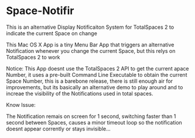 Space-Notifir
=============

This is an alternative Display Notificaiton System for TotalSpaces 2 to indicate the current Space on change

This Mac OS X App is a tiny Menu Bar App that triggers an alternative Notification whenever you change the current Space, but this relys on TotalSpaces 2 to work

Notice: This App doesnt use the TotalSpaces 2 API to get the current apace Number, it uses a pre-built Command Line Executable
to obtain the current Space Number, this is a barebone release, there is still enough air for improvements, but its basically an alternative demo to play around and to increae the visibility of the Notifications used in total spaces.

Know Issue:

The Notification remais on screen for 1 second, switching faster than 1 second between Spaces, causes a minor timeout loop so the notification doesnt appear corrently or stays invisible...

